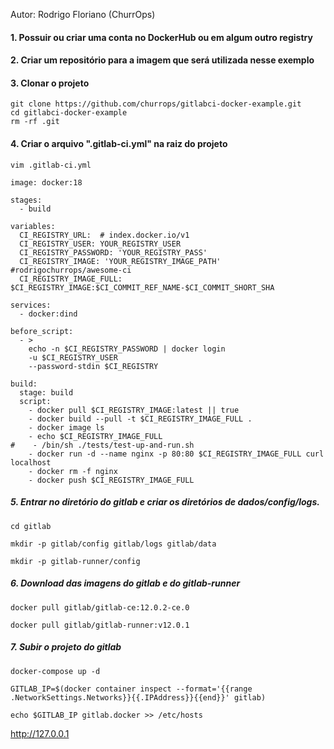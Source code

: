 Autor: Rodrigo Floriano (ChurrOps)


#### 1. Possuir ou criar uma conta no DockerHub ou em algum outro registry

#### 2. Criar um repositório para a imagem que será utilizada nesse exemplo

#### 3. Clonar o projeto

```
git clone https://github.com/churrops/gitlabci-docker-example.git
cd gitlabci-docker-example
rm -rf .git
```

#### 4. Criar o arquivo ".gitlab-ci.yml" na raiz do projeto

```
vim .gitlab-ci.yml
```

```
image: docker:18

stages:
  - build

variables:
  CI_REGISTRY_URL:  # index.docker.io/v1
  CI_REGISTRY_USER: YOUR_REGISTRY_USER
  CI_REGISTRY_PASSWORD: 'YOUR_REGISTRY_PASS'
  CI_REGISTRY_IMAGE: 'YOUR_REGISTRY_IMAGE_PATH' #rodrigochurrops/awesome-ci
  CI_REGISTRY_IMAGE_FULL: $CI_REGISTRY_IMAGE:$CI_COMMIT_REF_NAME-$CI_COMMIT_SHORT_SHA

services:
  - docker:dind

before_script:
  - >
    echo -n $CI_REGISTRY_PASSWORD | docker login
    -u $CI_REGISTRY_USER
    --password-stdin $CI_REGISTRY

build:
  stage: build
  script:
    - docker pull $CI_REGISTRY_IMAGE:latest || true
    - docker build --pull -t $CI_REGISTRY_IMAGE_FULL .
    - docker image ls
    - echo $CI_REGISTRY_IMAGE_FULL
#    - /bin/sh ./tests/test-up-and-run.sh
    - docker run -d --name nginx -p 80:80 $CI_REGISTRY_IMAGE_FULL curl localhost
    - docker rm -f nginx
    - docker push $CI_REGISTRY_IMAGE_FULL
```

##### 5. Entrar no diretório do gitlab e criar os diretórios de dados/config/logs.

```
cd gitlab

mkdir -p gitlab/config gitlab/logs gitlab/data

mkdir -p gitlab-runner/config
```

##### 6. Download das imagens do gitlab e do gitlab-runner

```
docker pull gitlab/gitlab-ce:12.0.2-ce.0

docker pull gitlab/gitlab-runner:v12.0.1
```

##### 7. Subir o projeto do gitlab

```
docker-compose up -d
```

```
GITLAB_IP=$(docker container inspect --format='{{range .NetworkSettings.Networks}}{{.IPAddress}}{{end}}' gitlab)
```

```
echo $GITLAB_IP gitlab.docker >> /etc/hosts
```

http://127.0.0.1


